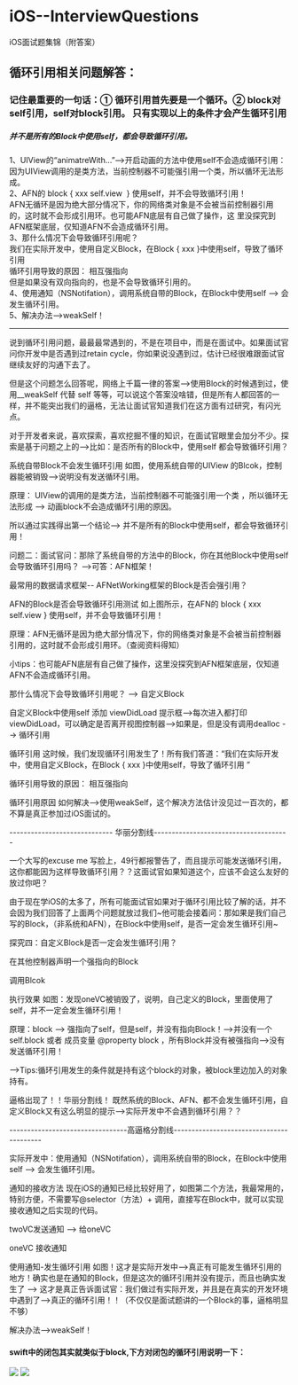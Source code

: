 # iOS--InterviewQuestions
iOS面试题集锦（附答案）

## 循环引用相关问题解答：

### 记住最重要的一句话：① 循环引用首先要是一个循环。② block对self引用，self对block引用。 只有实现以上的条件才会产生循环引用

##### 并不是所有的Block中使用self，都会导致循环引用。  
1、UIView的“animatreWith…”—>开启动画的方法中使用self不会造成循环引用：  
	因为UIView调用的是类方法，当前控制器不可能强引用一个类，所以循环无法形成。  
2、AFN的 block { xxx self.view  } 使用self，并不会导致循环引用！  
	AFN无循环是因为绝大部分情况下，你的网络类对象是不会被当前控制器引用的，这时就不会形成引用环。也可能AFN底层有自己做了操作，这
里没探究到AFN框架底层，仅知道AFN不会造成循环引用。  
3、那什么情况下会导致循环引用呢？  
	我们在实际开发中，使用自定义Block，在Block { xxx }中使用self，导致了循环引用  
	循环引用导致的原因： 相互强指向  
	但是如果没有双向指向的，也是不会导致循环引用的。  
4、使用通知（NSNotifation），调用系统自带的Block，在Block中使用self --> 会发生循环引用。  
5、解决办法-->weakSelf！  

----  

说到循环引用问题，最最最常遇到的，不是在项目中，而是在面试中。如果面试官问你开发中是否遇到过retain cycle，你如果说没遇到过，估计已经很难跟面试官继续友好的沟通下去了。

但是这个问题怎么回答呢，网络上千篇一律的答案-->使用Block的时候遇到过，使用__weakSelf 代替 self 等等，可以说这个答案没啥错，但是所有人都回答的一样，并不能突出我们的逼格，无法让面试官知道我们在这方面有过研究，有闪光点。

对于开发者来说，喜欢探索，喜欢挖掘不懂的知识，在面试官眼里会加分不少。探索是基于问题之上的-->比如：是否所有的Block中，使用self 都会导致循环引用？


系统自带Block不会发生循环引用
如图，使用系统自带的UIView 的Blcok，控制器能被销毁-->说明没有发送循环引用。

原理： UIView的调用的是类方法，当前控制器不可能强引用一个类 ，所以循环无法形成 --> 动画block不会造成循环引用的原因。

所以通过实践得出第一个结论--> 并不是所有的Block中使用self，都会导致循环引用！

问题二：面试官问：那除了系统自带的方法中的Block，你在其他Block中使用self 会导致循环引用吗？ -->可答：AFN框架！

最常用的数据请求框架-- AFNetWorking框架的Block是否会强引用？


AFN的Block是否会导致循环引用测试
如上图所示，在AFN的 block { xxx self.view  } 使用self，并不会导致循环引用！

原理：AFN无循环是因为绝大部分情况下，你的网络类对象是不会被当前控制器引用的，这时就不会形成引用环。（查阅资料得知）

小tips：也可能AFN底层有自己做了操作，这里没探究到AFN框架底层，仅知道AFN不会造成循环引用。

那什么情况下会导致循环引用呢？ --> 自定义Block


自定义Block中使用self
添加 viewDidLoad 提示框-->每次进入都打印viewDidLoad，可以确定是否离开视图控制器-->如果是，但是没有调用dealloc --> 循环引用


循环引用
这时候，我们发现循环引用发生了！所有我们答道：“我们在实际开发中，使用自定义Block，在Block { xxx }中使用self，导致了循环引用 ”

循环引用导致的原因： 相互强指向


循环引用原因
如何解决-->使用weakSelf，这个解决方法估计没见过一百次的，都不算是真正参加过iOS面试的。

----------------------------- 华丽分割线--------------------------------------

一个大写的excuse me 写脸上，49行都报警告了，而且提示可能发送循环引用，这你都能因为这样导致循环引用？？这面试官如果知道这个，应该不会这么友好的放过你吧？

由于现在学iOS的太多了，所有可能面试官如果对于循环引用比较了解的话，并不会因为我们回答了上面两个问题就放过我们~他可能会接着问：那如果是我们自己写的Block，（非系统和AFN），在Block中使用self，是否一定会发生循环引用~

探究四：自定义Block是否一定会发生循环引用？


在其他控制器声明一个强指向的Block

调用Blcok

执行效果
如图：发现oneVC被销毁了，说明，自己定义的Block，里面使用了self，并不一定会发生循环引用！

原理：block --> 强指向了self，但是self，并没有指向Block！-->并没有一个 self.block 或者 成员变量 @property block ，所有Block并没有被强指向-->没有发送循环引用！

-->Tips:循环引用发生的条件就是持有这个block的对象，被block里边加入的对象持有。

逼格出现了！！华丽分割线！ 既然系统的Block、AFN、都不会发生循环引用，自定义Block又有这么明显的提示-->实际开发中不会遇到循环引用？？ 

---------------------------------高逼格分割线-----------------------------------------

实际开发中：使用通知（NSNotifation），调用系统自带的Block，在Block中使用self --> 会发生循环引用。


通知的接收方法
现在iOS的通知已经比较好用了，如图第二个方法，我最常用的，特别方便，不需要写@selector（方法）+ 调用，直接写在Block中，就可以实现接收通知之后实现的代码。


twoVC发送通知 --> 给oneVC

oneVC 接收通知

使用通知-发生循环引用
如图！这才是实际开发中-->真正有可能发生循环引用的地方！确实也是在通知的Block，但是这次的循环引用并没有提示，而且也确实发生了 --> 这才是真正告诉面试官：我们做过有实际开发，并且是在真实的开发环境中遇到了-->真正的循环引用！！（不仅仅是面试题讲的一个Block的事，逼格明显不够）

解决办法-->weakSelf！

#### swift中的闭包其实就类似于block,下方对闭包的循环引用说明一下：
![](https://github.com/liyuunxiangGit/iOS--InterviewQuestions/blob/master/imageFile/屏幕快照%202018-01-09%20上午10.53.13.png)
![](https://github.com/liyuunxiangGit/iOS--InterviewQuestions/blob/master/imageFile/屏幕快照%202018-01-09%20上午10.53.34.png)
